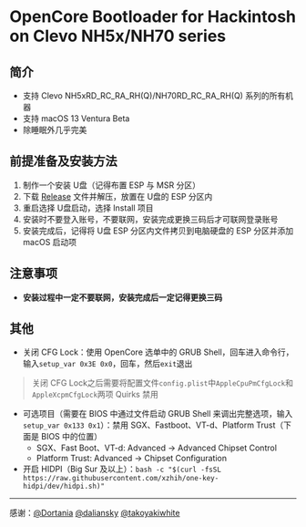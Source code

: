 # OpenCore Bootloader for Hackintosh on Clevo NH5x/NH70 series

## 简介
+ 支持 Clevo NH5xRD_RC_RA_RH(Q)/NH70RD_RC_RA_RH(Q) 系列的所有机器
+ 支持 macOS 13 Ventura Beta
+  除睡眠外几乎完美

## 前提准备及安装方法
1. 制作一个安装 U盘（记得布置 ESP 与 MSR 分区）
2. 下载 [Release](https://github.com/MichaelPan1026/Clevo-NH50-NH70-Hackintosh/releases) 文件并解压，放置在 U盘的 ESP 分区内
3. 重启选择 U盘启动，选择 Install 项目
4. 安装时不要登入账号，不要联网，安装完成更换三码后才可联网登录账号
5. 安装完成后，记得将 U盘 ESP 分区内文件拷贝到电脑硬盘的 ESP 分区并添加 macOS 启动项

## 注意事项
+ **安装过程中一定不要联网，安装完成后一定记得更换三码**

## 其他
+ 关闭 CFG Lock：使用 OpenCore 选单中的 GRUB Shell，回车进入命令行，输入`setup_var 0x3E 0x0`，回车，然后`exit`退出
>关闭 CFG Lock之后需要将配置文件`config.plist`中`AppleCpuPmCfgLock`和`AppleXcpmCfgLock`两项 Quirks 禁用

+ 可选项目（需要在 BIOS 中通过文件启动 GRUB Shell 来调出完整选项，输入`setup_var 0x133 0x1`）：禁用 SGX、Fastboot、VT-d、Platform Trust（下面是 BIOS 中的位置）
  - SGX、Fast Boot、VT-d: Advanced -> Advanced Chipset Control
  - Platform Trust: Advanced -> Chipset Configuration
+ 开启 HIDPI（Big Sur 及以上）：`bash -c "$(curl -fsSL https://raw.githubusercontent.com/xzhih/one-key-hidpi/dev/hidpi.sh)"`

-----------------------------------------

感谢：[@Dortania](https://github.com/dortania) [@daliansky](https://github.com/daliansky) [@takoyakiwhite](https://github.com/takoyakiwhite)
